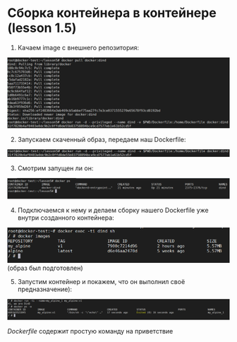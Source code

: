 # Сборка контейнера в контейнере (lesson 1.5)

1. Качаем image с внешнего репозитория:

![alt text](../less1.5/pict/1.png) 

2. Запускаем скаченный образ, передаем наш Dockerfile:

![alt text](../less1.5/pict/2.png) 

3. Смотрим запущен ли он:

![alt text](../less1.5/pict/3.png)

4. Подключаемся к нему и делаем сборку нашего Dockerfile уже внутри созданного контейнера:

![alt text](../less1.5/pict/4.png) (образ был подготовлен)

5. Запустим контейнер и покажем, что он выполнил своё предназначение):

![alt text](../less1.5/pict/5.png)

_Dockerfile_ содержит простую команду на приветствие
